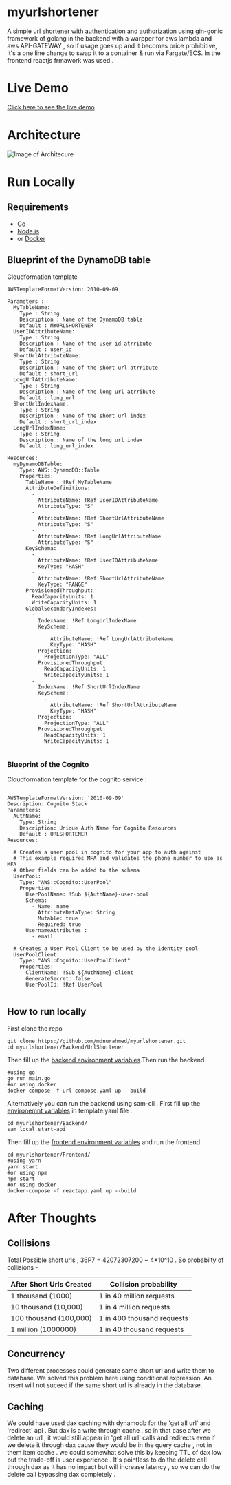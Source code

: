 # myurlshortener
A simple url shortener with authentication and authorization using gin-gonic framework of golang in the backend with a warpper for aws lambda and aws API-GATEWAY , so if usage goes up and it becomes price prohibitive, it's a one line change to swap it to a container & run via Fargate/ECS. In the frontend reactjs frmawork was used . 

# Live Demo
[Click here to see the live demo](https://d1nkdlbzuru4c8.cloudfront.net)


# Architecture 
![Image of Architecure](https://github.com/mdnurahmed/myurlshortener/blob/main/architecure.jpeg)

# Run Locally
## Requirements
- [Go](https://golang.org/doc/install)
- [Node.js](https://nodejs.org/en/download/)
- or [Docker](https://docs.docker.com/get-docker/)

## Blueprint of the DynamoDB table 

Cloudformation template 
```
AWSTemplateFormatVersion: 2010-09-09

Parameters : 
  MyTableName:
    Type : String 
    Description : Name of the DynamoDB table
    Default : MYURLSHORTENER
  UserIDAttributeName:
    Type : String 
    Description : Name of the user id atrribute
    Default : user_id
  ShortUrlAttributeName:
    Type : String 
    Description : Name of the short url atrribute
    Default : short_url
  LongUrlAttributeName:
    Type : String 
    Description : Name of the long url atrribute
    Default : long_url
  ShortUrlIndexName:
    Type : String 
    Description : Name of the short url index
    Default : short_url_index
  LongUrlIndexName:
    Type : String 
    Description : Name of the long url index
    Default : long_url_index

Resources:
  myDynamoDBTable: 
    Type: AWS::DynamoDB::Table
    Properties: 
      TableName : !Ref MyTableName
      AttributeDefinitions: 
        - 
          AttributeName: !Ref UserIDAttributeName
          AttributeType: "S"
        - 
          AttributeName: !Ref ShortUrlAttributeName
          AttributeType: "S"
        - 
          AttributeName: !Ref LongUrlAttributeName
          AttributeType: "S"
      KeySchema: 
        - 
          AttributeName: !Ref UserIDAttributeName
          KeyType: "HASH"
        - 
          AttributeName: !Ref ShortUrlAttributeName
          KeyType: "RANGE"
      ProvisionedThroughput: 
        ReadCapacityUnits: 1
        WriteCapacityUnits: 1
      GlobalSecondaryIndexes: 
        - 
          IndexName: !Ref LongUrlIndexName
          KeySchema: 
            - 
              AttributeName: !Ref LongUrlAttributeName
              KeyType: "HASH"
          Projection: 
            ProjectionType: "ALL"
          ProvisionedThroughput: 
            ReadCapacityUnits: 1
            WriteCapacityUnits: 1
        - 
          IndexName: !Ref ShortUrlIndexName
          KeySchema: 
            - 
              AttributeName: !Ref ShortUrlAttributeName
              KeyType: "HASH"
          Projection: 
            ProjectionType: "ALL"
          ProvisionedThroughput: 
            ReadCapacityUnits: 1
            WriteCapacityUnits: 1
      
```
### Blueprint of the Cognito
Cloudformation template for the cognito service :

```

AWSTemplateFormatVersion: '2010-09-09'
Description: Cognito Stack
Parameters:
  AuthName:
    Type: String
    Description: Unique Auth Name for Cognito Resources
    Default : URLSHORTENER
Resources:
  
  # Creates a user pool in cognito for your app to auth against
  # This example requires MFA and validates the phone number to use as MFA
  # Other fields can be added to the schema
  UserPool:
    Type: "AWS::Cognito::UserPool"
    Properties:
      UserPoolName: !Sub ${AuthName}-user-pool
      Schema:
        - Name: name
          AttributeDataType: String
          Mutable: true
          Required: true
      UsernameAttributes : 
        - email 
  
  # Creates a User Pool Client to be used by the identity pool
  UserPoolClient:
    Type: "AWS::Cognito::UserPoolClient"
    Properties:
      ClientName: !Sub ${AuthName}-client
      GenerateSecret: false
      UserPoolId: !Ref UserPool
  
```
## How to run locally
First clone the repo  
```
git clone https://github.com/mdnurahmed/myurlshortener.git
cd myurlshortener/Backend/UrlShortener
```
Then fill up the [backend environment variables](https://github.com/mdnurahmed/myurlshortener/blob/main/Backend/UrlShortener/app.env).Then run the backend
```
#using go 
go run main.go
#or using docker 
docker-compose -f url-compose.yaml up --build
```
Alternatively you can run the backend using sam-cli . First fill up the [environemnt variables](https://github.com/mdnurahmed/myurlshortener/blob/main/Backend/template.yaml) in template.yaml file . 
```
cd myurlshortener/Backend/
sam local start-api
```
Then fill up the [frontend environment variables](https://github.com/mdnurahmed/myurlshortener/blob/main/Frontend/.env) and  run the frontend 
```
cd myurlshortener/Frontend/
#using yarn 
yarn start
#or using npm
npm start
#or using docker
docker-compose -f reactapp.yaml up --build
```

# After Thoughts 
## Collisions
Total Possible short urls , 36P7 = 42072307200 ~ 4*10^10 . So probabilty of collisions - 

| After Short Urls Created  | Collision probability      | 
| --------------------------| ---------------------------|
| 1 thousand (1000)         | 1 in 40 million requests   |
| 10 thousand (10,000)      | 1 in 4 million requests    |
| 100 thousand (100,000)    | 1 in 400 thousand requests |
| 1 million (1000000)       | 1 in 40 thousand requests  |
## Concurrency 
Two different processes could generate same short url and write them to database. We solved this problem here using conditional expression. An insert will not suceed if the same short url is already in the database.
## Caching
We could have used dax caching with dynamodb for the 'get all url' and 'redirect' api . But dax is a write through cache . so in that case after we delete an url , it would still appear in 'get all url' calls and redirects even if we delete it through dax cause they would be in the query cache , not in them item cache . we could somewhat solve this by keeping TTL of dax low but the trade-off is user experience . It's pointless to do the delete call through dax as it has no impact but will increase latency , so we can do the delete call bypassing dax completely .  


